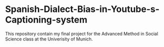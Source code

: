 # Spanish-Dialect-Bias-in-Youtube-s-Captioning-system
This repository contain my final project for the Advanced Method in Social Science class at the Univerisity of Munich. 
